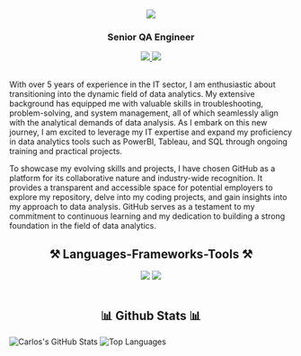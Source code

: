 <h1 align="center">
    <img src="https://readme-typing-svg.herokuapp.com/?font=Righteous&size=35&center=true&vCenter=true&width=500&height=70&duration=4000&lines=Hi+There!+👋;+I'm+Saydul+Miah!;" />
</h1>
<h3 align="center">Senior QA Engineer</h3>

<div align="center"> 
  <a href="miahsaydul@gmail.com" target="_blank">
    <img src="https://img.shields.io/badge/Gmail-D14836?style=for-the-badge&logo=gmail&logoColor=white" target="_blank" />
  </a> 
  <a href="www.linkedin.com/in/saydul-m" target="_blank">
    <img src="https://img.shields.io/badge/LinkedIn-0077B5?style=for-the-badge&logo=linkedin&logoColor=white" target="_blank" />
  </a>
</div>

<br> 

With over 5 years of experience in the IT sector, I am enthusiastic about transitioning into the dynamic field of data analytics. My extensive background has equipped me with valuable skills in troubleshooting, problem-solving, and system management, all of which seamlessly align with the analytical demands of data analysis. As I embark on this new journey, I am excited to leverage my IT expertise and expand my proficiency in data analytics tools such as PowerBI, Tableau, and SQL through ongoing training and practical projects.

To showcase my evolving skills and projects, I have chosen GitHub as a platform for its collaborative nature and industry-wide recognition. It provides a transparent and accessible space for potential employers to explore my repository, delve into my coding projects, and gain insights into my approach to data analysis. GitHub serves as a testament to my commitment to continuous learning and my dedication to building a strong foundation in the field of data analytics.

<h2 align="center">⚒️ Languages-Frameworks-Tools ⚒️</h2>
<div align="center">
    <img src="https://skillicons.dev/icons?i=html,css,vscode,github" />
    <img src="https://skillicons.dev/icons?i=javascript,python,java,react,vue,express,selenium" /><br>
</div>

<br/>

<h2 align="center">📊 Github Stats 📊</h2>

![Carlos's GitHub Stats](https://github-readme-stats.vercel.app/api?username=cestela&show_icons=true&theme=radical)
![Top Languages](https://github-readme-stats.vercel.app/api/top-langs/?username=cestela&show_icons=true&theme=radical)
